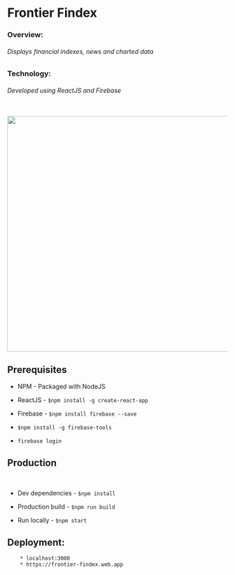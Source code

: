 # Frontier Findex

### Overview:

###### Displays financial indexes, news and charted data

### Technology:

###### Developed using ReactJS and Firebase
<br>
<img src="https://user-images.githubusercontent.com/20372577/57974156-c6038a00-79ab-11e9-8607-e07c6e6b2394.png" height="539" width="1000">
<br>

## Prerequisites

* NPM      - Packaged with NodeJS

* ReactJS  - `$npm install -g create-react-app`

* Firebase - `$npm install firebase --save`

- `$npm install -g firebase-tools`

-  `firebase login`

## Production
​
* Dev dependencies  - `$npm install`

* Production build  - `$npm run build`

* Run locally       - `$npm start`

## Deployment:

        * localhost:3000
        * https://frontier-findex.web.app
